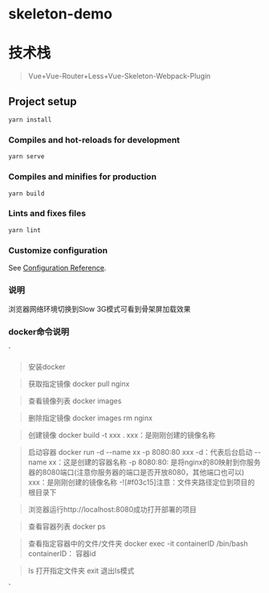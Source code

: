 # skeleton-demo

# 技术栈

> Vue+Vue-Router+Less+Vue-Skeleton-Webpack-Plugin 

## Project setup
```
yarn install
```

### Compiles and hot-reloads for development
```
yarn serve
```

### Compiles and minifies for production
```
yarn build
```

### Lints and fixes files
```
yarn lint
```

### Customize configuration
See [Configuration Reference](https://cli.vuejs.org/config/).


### 说明
浏览器网络环境切换到Slow 3G模式可看到骨架屏加载效果




### docker命令说明
`
>   安装docker

>   获取指定镜像 docker pull nginx

>   查看镜像列表 docker images

>   删除指定镜像 docker images rm nginx

>   创建镜像 docker build -t xxx .
    xxx：是刚刚创建的镜像名称

>   启动容器 docker run -d --name xx -p 8080:80 xxx
    -d：代表后台启动
    --name xx：这是创建的容器名称
    -p 8080:80: 是将nginx的80映射到你服务器的8080端口(注意你服务器的端口是否开放8080，其他端口也可以)
    xxx：是刚刚创建的镜像名称
    -![#f03c15]注意：文件夹路径定位到项目的根目录下

>   浏览器运行http://localhost:8080成功打开部署的项目

>   查看容器列表 docker ps

>   查看指定容器中的文件/文件夹 docker exec -it containerID /bin/bash
    containerID： 容器id

>   ls 打开指定文件夹 exit 退出ls模式

`